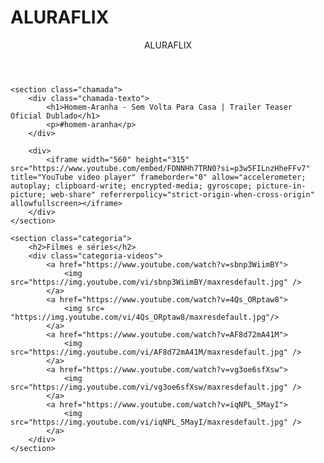 # ALURAFLIX
<html lang="pt-BR">

<head>
    <link rel="stylesheet" href="styles.css">
    <link rel="preconnect" href="https://fonts.googleapis.com">
    <link rel="preconnect" href="https://fonts.gstatic.com" crossorigin>
    <link
        href="https://fonts.googleapis.com/css2?family=Chakra+Petch:ital,wght@0,300;0,400;0,500;0,600;0,700;1,300;1,400;1,500;1,600;1,700&display=swap"
        rel="stylesheet">
    <title>Aluraflix</title>
</head>

<body>
    <header>ALURAFLIX</header>

    <section class="chamada">
        <div class="chamada-texto">
            <h1>Homem-Aranha - Sem Volta Para Casa | Trailer Teaser Oficial Dublado</h1>
            <p>#homem-aranha</p>
        </div>

        <div>
            <iframe width="560" height="315" src="https://www.youtube.com/embed/FDNNHh7TRN0?si=p3w5FILnzHheFFv7" title="YouTube video player" frameborder="0" allow="accelerometer; autoplay; clipboard-write; encrypted-media; gyroscope; picture-in-picture; web-share" referrerpolicy="strict-origin-when-cross-origin" allowfullscreen></iframe>
        </div>
    </section>

    <section class="categoria">
        <h2>Filmes e séries</h2>
        <div class="categoria-videos">
            <a href="https://www.youtube.com/watch?v=sbnp3WiimBY">
                <img src="https://img.youtube.com/vi/sbnp3WiimBY/maxresdefault.jpg" />
            </a>
            <a href="https://www.youtube.com/watch?v=4Qs_ORptaw8">
                <img src= "https://img.youtube.com/vi/4Qs_ORptaw8/maxresdefault.jpg"/>
            </a>
            <a href="https://www.youtube.com/watch?v=AF8d72mA41M">
                <img src="https://img.youtube.com/vi/AF8d72mA41M/maxresdefault.jpg" />
            </a>
            <a href="https://www.youtube.com/watch?v=vg3oe6sfXsw">
                <img src="https://img.youtube.com/vi/vg3oe6sfXsw/maxresdefault.jpg" />
            </a>
            <a href="https://www.youtube.com/watch?v=iqNPL_5MayI">
                <img src="https://img.youtube.com/vi/iqNPL_5MayI/maxresdefault.jpg" />
            </a>
        </div>
    </section>

</body>

</html>
